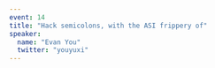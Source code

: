 ```yaml
---
event: 14
title: "Hack semicolons, with the ASI frippery of"
speaker:
  name: "Evan You"
  twitter: "youyuxi"
---
```

